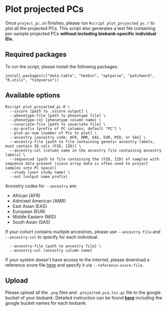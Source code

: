 # Plot projected PCs

Once `project_pc.sh` finishes, please run `Rscript plot_projected_pc.r` to plot all the projected PCs. This script also generates a text file containing per-sample projected PCs **without including biobank-specific individual IDs**.

## Required packages

To run the script, please install the following packages.

```
install.packages(c("data.table", "hexbin", "optparse", "patchwork", "R.utils", "tidyverse"))
```

## Available options

```
Rscript plot_projected_pc.R \
  --sscore [path to .sscore output] \
  --phenotype-file [path to phenotype file] \
  --phenotype-col [phenotype column name] \
  --covariate-file [path to covariate file] \
  --pc-prefix [prefix of PC columns: default "PC"] \
  --plot-pc-num [number of PCs to plot] \
  --ancestry [ancestry code: AFR, AMR, EAS, EUR, MID, or SAS] \
  --ancestry-file [path to file containing genetic ancestry labels, must contain ID cols (FID, IID)] \
  --ancestry-col [column name in the ancestry file containing ancestry labels] \
  --sequenced [path to file containing the (FID, IID) of samples with sequence data present (since array data is often used to project samples into PC space)]
  --study [your study name] \
  --out [output name prefix]
```

Ancestry codes for `--ancestry` are:

- African (AFR)
- Admixed American (AMR)
- East Asian (EAS)
- European (EUR)
- Middle Eastern (MID)
- South Asian (SAS)

If your cohort contains multiple ancestries, please use `--ancestry-file` and `--ancestry-col` to specify for each individual.

```
  --ancestry-file [path to ancestry file] \
  --ancestry-col [ancestry column name]
```

If your system doesn't have access to the Internet, please download a reference score file [here](https://storage.googleapis.com/gbmi-public/hgdp_tgp_pca_gbmi_snps_scores.txt.bgz) and specify it via `--reference-score-file`.

## Upload

Please upload all the `.png` files and `.projected.pca.tsv.gz` file to the google bucket of your biobank. Detailed instruction can be found **[here](https://docs.google.com/document/d/1emWqbX8ohi-9rYIW_pKSAFiMHZZUV6zyXwg7qWJNdlc/edit?tab=t.0#bookmark=id.1d2ykxtk9nlm)** including the google bucket names for each biobank.
